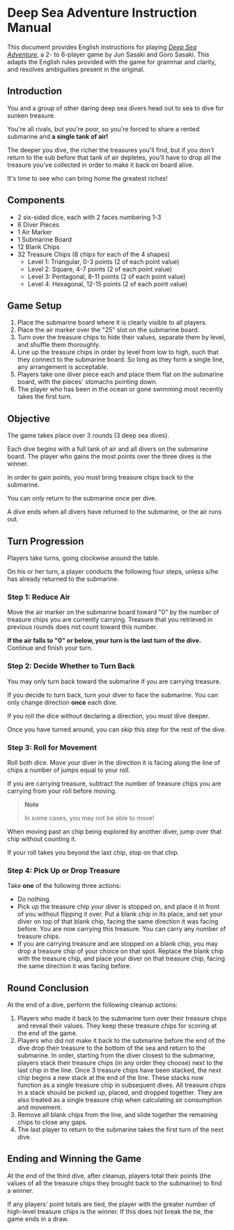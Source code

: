 # Deep Sea Adventure Instruction Manual

This document provides English instructions for playing [*Deep Sea Adventure*](https://oinkgms.com/en/deep-sea-adventure), a 2- to 6-player game by Jun Sasaki and Goro Sasaki. This adapts the English rules provided with the game for grammar and clarity, and resolves ambiguities present in the original.

## Introduction

You and a group of other daring deep sea divers head out to sea to dive for sunken treasure.

You're all rivals, but you're poor, so you're forced to share a rented submarine and **a single tank of air!**

The deeper you dive, the richer the treasures you'll find, but if you don't return to the sub before that tank of air depletes, you'll have to drop all the treasure you've collected in order to make it back on board alive.

It's time to see who can bring home the greatest riches!

## Components

* 2 six-sided dice, each with 2 faces numbering 1-3
* 6 Diver Pieces
* 1 Air Marker
* 1 Submarine Board
* 12 Blank Chips
* 32 Treasure Chips (8 chips for each of the 4 shapes)
    * Level 1: Triangular, 0-3 points (2 of each point value)
    * Level 2: Square, 4-7 points (2 of each point value)
    * Level 3: Pentagonal, 8-11 points (2 of each point value)
    * Level 4: Hexagonal, 12-15 points (2 of each point value)

## Game Setup

1. Place the submarine board where it is clearly visible to all players.
2. Place the air marker over the "25" slot on the submarine board.
3. Turn over the treasure chips to hide their values, separate them by level, and shuffle them thoroughly.
4. Line up the treasure chips in order by level from low to high, such that they connect to the submarine board. So long as they form a single line, any arrangement is acceptable.
5. Players take one diver piece each and place them flat on the submarine board, with the pieces' stomachs pointing down.
6. The player who has been in the ocean or gone swimming most recently takes the first turn.

## Objective

The game takes place over 3 rounds (3 deep sea dives).

Each dive begins with a full tank of air and all divers on the submarine board. The player who gains the most points over the three dives is the winner.

In order to gain points, you must bring treasure chips back to the submarine.

You can only return to the submarine once per dive.

A dive ends when all divers have returned to the submarine, or the air runs out.

## Turn Progression

Players take turns, going clockwise around the table.

On his or her turn, a player conducts the following four steps, unless s/he has already returned to the submarine.

### Step 1: Reduce Air

Move the air marker on the submarine board toward "0" by the number of treasure chips you are currently carrying. Treasure that you retrieved in previous rounds does not count toward this number.

**If the air falls to "0" or below, your turn is the last turn of the dive.** Continue and finish your turn.

### Step 2: Decide Whether to Turn Back

You may only turn back toward the submarine if you are carrying treasure.

If you decide to turn back, turn your diver to face the submarine. You can only change direction **once** each dive.

If you roll the dice without declaring a direction, you must dive deeper.

Once you have turned around, you can skip this step for the rest of the dive.

### Step 3: Roll for Movement

Roll both dice. Move your diver in the direction it is facing along the line of chips a number of jumps equal to your roll.

If you are carrying treasure, subtract the number of treasure chips you are carrying from your roll before moving.

> **Note**
> 
> In some cases, you may not be able to move!

When moving past an chip being explored by another diver, jump over that chip without counting it.

If your roll takes you beyond the last chip, stop on that chip.

### Step 4: Pick Up or Drop Treasure

Take **one** of the following three actions:

* Do nothing.
* Pick up the treasure chip your diver is stopped on, and place it in front of you without flipping it over. Put a blank chip in its place, and set your diver on top of that blank chip, facing the same direction it was facing before. You are now carrying this treasure. You can carry any number of treasure chips.
* If you are carrying treasure and are stopped on a blank chip, you may drop a treasure chip of your choice on that spot. Replace the blank chip with the treasure chip, and place your diver on that treasure chip, facing the same direction it was facing before.

## Round Conclusion

At the end of a dive, perform the following cleanup actions:

1. Players who made it back to the submarine turn over their treasure chips and reveal their values. They keep these treasure chips for scoring at the end of the game.
2. Players who did not make it back to the submarine before the end of the dive drop their treasure to the bottom of the sea and return to the submarine. In order, starting from the diver closest to the submarine, players stack their treasure chips (in any order they choose) next to the last chip in the line. Once 3 treasure chips have been stacked, the next chip begins a new stack at the end of the line. These stacks now function as a single treasure chip in subsequent dives. All treasure chips in a stack should be picked up, placed, and dropped together. They are also treated as a single treasure chip when calculating air consumption and movement.
3. Remove all blank chips from the line, and slide together the remaining chips to close any gaps.
4. The last player to return to the submarine takes the first turn of the next dive.

## Ending and Winning the Game

At the end of the third dive, after cleanup, players total their points (the values of all the treasure chips they brought back to the submarine) to find a winner.

If any players' point totals are tied, the player with the greater number of high-level treasure chips is the winner. If this does not break the tie, the game ends in a draw.
